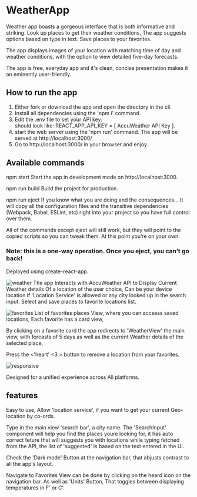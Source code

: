 # WeatherApp 
Weather app boasts a gorgeous interface that is both informative and striking.
Look up places to get their weather conditions,
The app suggests options based on type in text.
Save places to your favorites.

The app displays images of your location with matching time of day and weather conditions, 
with the option to view detailed five-day forecasts.

The app is free, everyday app and it's clean, concise presentation makes it an eminently user-friendly.

## How to run the app 
1.  Either fork or download the app and open the directory in the cli.
2.  Install all dependencies using the 'npm i' command.
3.  Edit the .env file to set your API key.  
    should look like:
    REACT_APP_API_KEY = [ AccuWeather API Key ].
4.  start the web server using the 'npm run' command. The app will be served at http://localhost:3000/
5.  Go to http://localhost:3000/ in your browser and enjoy.

## Available commands
npm start
Start the app in development mode on http://localhost:3000.

npm run build
Build the project for production.

npm run eject
If you know what you are doing and the consequences...
It will copy all the configuration files and the transitive dependencies (Webpack, Babel, ESLint, etc) right into your project so you have full control over them. 

All of the commands except eject will still work, but they will point to the copied scripts so you can tweak them.
At this point you’re on your own.
### Note: this is a one-way operation. Once you eject, you can’t go back!

Deployed using create-react-app.

![weather](https://user-images.githubusercontent.com/65711940/139273773-e7f4bc2c-d1ff-49a9-9221-7be7f8934dcb.jpeg)
The app Interacts with AccuWeather API to Display Current Weather details
Of a location of the user choice, Can be your device location if 'Location Service' is allowed or any city looked up in the search input.
Select and save places to favorite locations list.

![favorites](https://user-images.githubusercontent.com/65711940/139273180-39edd1a1-1dff-474c-afcf-f01eaf3d3268.jpeg)
List of favorites places View, where you can accsess saved locations,
Each favorite has a card view, 

By clicking on a favorite card the app redirects to 'WeatherView' the main view,
with forcasts of 5 days as well as the current Weather details of the selected place, 

Press the <'heart' <3 > button to remove a location from your favorites.

![responsive](https://user-images.githubusercontent.com/65711940/139274038-93ea97a6-27b4-4a88-b0ac-4695009d4da6.jpeg)

Designed for a unified experience across All platforms.

## features

Easy to use, 
Allow 'location service', if you want to get your current Geo-location by co-ords.

Type in the main view 'search bar', a city name.
The 'SearchInput' component will help you find the places youre looking for,
it has auto correct feture that will suggests you with locations while typing fetched from the API, the list of 'suggested' is based on the text entered in the UI.

Check the 'Dark mode' Button at the navigation bar, 
that abjusts contrast to all the app's layout. 

Navigate to Favorites View can be done by clicking on the heard icon on the navigation bar.
As well as 'Units' Button, That toggles between displaying temperatures in F' or C'.

